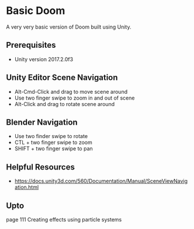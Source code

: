 # Basic Doom

A very very basic version of Doom built using Unity.

## Prerequisites

* Unity version 2017.2.0f3

## Unity Editor Scene Navigation
* Alt-Cmd-Click and drag to move scene around
* Use two finger swipe to zoom in and out of scene
* Alt-Click and drag to rotate scene around

## Blender Navigation
* Use two finder swipe to rotate 
* CTL + two finger swipe to zoom
* SHIFT + two finger swipe to pan

## Helpful Resources
* https://docs.unity3d.com/560/Documentation/Manual/SceneViewNavigation.html

## Upto

page 111
Creating effects using particle systems
